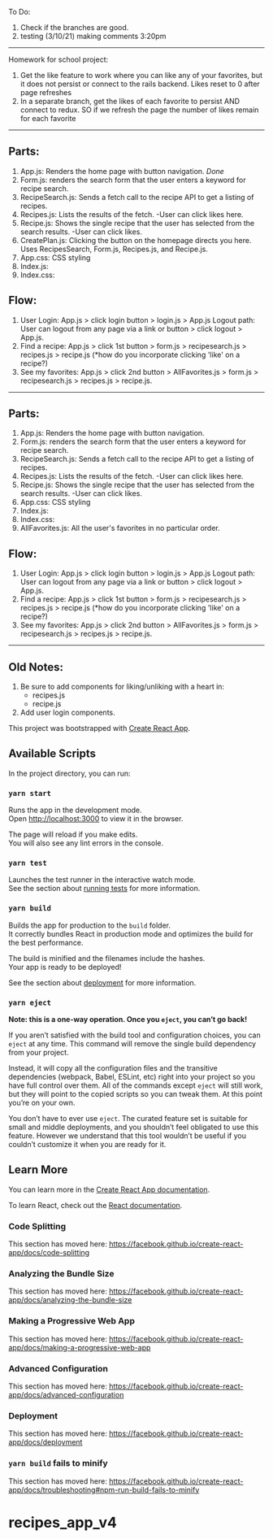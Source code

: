 To Do:

1. Check if the branches are good.
2. testing (3/10/21) making comments 3:20pm

---

Homework for school project:

1. Get the like feature to work where you can like any of your favorites, but it does not persist or connect to the rails backend. Likes reset to 0 after page refreshes
2. In a separate branch, get the likes of each favorite to persist AND connect to redux. SO if we refresh the page the number of likes remain for each favorite

---

## Parts:

1. App.js: Renders the home page with button navigation. _Done_
2. Form.js: renders the search form that the user enters a keyword for recipe search.
3. RecipeSearch.js: Sends a fetch call to the recipe API to get a listing of recipes.
4. Recipes.js: Lists the results of the fetch.
   -User can click likes here.
5. Recipe.js: Shows the single recipe that the user has selected from the search results.
   -User can click likes.
6. CreatePlan.js: Clicking the button on the homepage directs you here. Uses RecipesSearch,
   Form.js, Recipes.js, and Recipe.js.
7. App.css: CSS styling
8. Index.js:
9. Index.css:

## Flow:

1. User Login: App.js > click login button > login.js > App.js
   Logout path: User can logout from any page via a link or button > click logout > App.js.
2. Find a recipe: App.js > click 1st button > form.js > recipesearch.js > recipes.js > recipe.js (\*how do you incorporate clicking 'like' on a recipe?)
3. See my favorites: App.js > click 2nd button > AllFavorites.js > form.js > recipesearch.js > recipes.js > recipe.js.

---

## Parts:

1. App.js: Renders the home page with button navigation.
2. Form.js: renders the search form that the user enters a keyword for recipe search.
3. RecipeSearch.js: Sends a fetch call to the recipe API to get a listing of recipes.
4. Recipes.js: Lists the results of the fetch.
   -User can click likes here.
5. Recipe.js: Shows the single recipe that the user has selected from the search results.
   -User can click likes.
6. App.css: CSS styling
7. Index.js:
8. Index.css:
9. AllFavorites.js: All the user's favorites in no particular order.

## Flow:

1. User Login: App.js > click login button > login.js > App.js
   Logout path: User can logout from any page via a link or button > click logout > App.js.
2. Find a recipe: App.js > click 1st button > form.js > recipesearch.js > recipes.js > recipe.js (\*how do you incorporate clicking 'like' on a recipe?)
3. See my favorites: App.js > click 2nd button > AllFavorites.js > form.js > recipesearch.js > recipes.js > recipe.js.

---

## Old Notes:

1. Be sure to add components for liking/unliking with a heart in:
   - recipes.js
   - recipe.js
2. Add user login components.

This project was bootstrapped with [Create React App](https://github.com/facebook/create-react-app).

## Available Scripts

In the project directory, you can run:

### `yarn start`

Runs the app in the development mode.<br />
Open [http://localhost:3000](http://localhost:3000) to view it in the browser.

The page will reload if you make edits.<br />
You will also see any lint errors in the console.

### `yarn test`

Launches the test runner in the interactive watch mode.<br />
See the section about [running tests](https://facebook.github.io/create-react-app/docs/running-tests) for more information.

### `yarn build`

Builds the app for production to the `build` folder.<br />
It correctly bundles React in production mode and optimizes the build for the best performance.

The build is minified and the filenames include the hashes.<br />
Your app is ready to be deployed!

See the section about [deployment](https://facebook.github.io/create-react-app/docs/deployment) for more information.

### `yarn eject`

**Note: this is a one-way operation. Once you `eject`, you can’t go back!**

If you aren’t satisfied with the build tool and configuration choices, you can `eject` at any time. This command will remove the single build dependency from your project.

Instead, it will copy all the configuration files and the transitive dependencies (webpack, Babel, ESLint, etc) right into your project so you have full control over them. All of the commands except `eject` will still work, but they will point to the copied scripts so you can tweak them. At this point you’re on your own.

You don’t have to ever use `eject`. The curated feature set is suitable for small and middle deployments, and you shouldn’t feel obligated to use this feature. However we understand that this tool wouldn’t be useful if you couldn’t customize it when you are ready for it.

## Learn More

You can learn more in the [Create React App documentation](https://facebook.github.io/create-react-app/docs/getting-started).

To learn React, check out the [React documentation](https://reactjs.org/).

### Code Splitting

This section has moved here: https://facebook.github.io/create-react-app/docs/code-splitting

### Analyzing the Bundle Size

This section has moved here: https://facebook.github.io/create-react-app/docs/analyzing-the-bundle-size

### Making a Progressive Web App

This section has moved here: https://facebook.github.io/create-react-app/docs/making-a-progressive-web-app

### Advanced Configuration

This section has moved here: https://facebook.github.io/create-react-app/docs/advanced-configuration

### Deployment

This section has moved here: https://facebook.github.io/create-react-app/docs/deployment

### `yarn build` fails to minify

This section has moved here: https://facebook.github.io/create-react-app/docs/troubleshooting#npm-run-build-fails-to-minify

# recipes_app_v4
